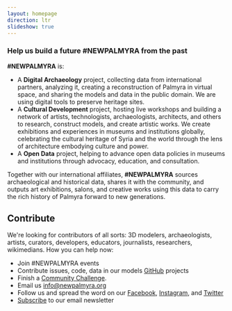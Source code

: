 ```yaml
---
layout: homepage
direction: ltr
slideshow: true
---
```


### Help us build a future #NEWPALMYRA from the past

**#NEWPALMYRA** is:

* A **Digital Archaeology** project, collecting data from international partners, analyzing it, creating a reconstruction of Palmyra in virtual space, and sharing the models and data in the public domain. We are using digital tools to preserve heritage sites.
* A **Cultural Development** project, hosting live workshops and building a network of artists, technologists, archaeologists, architects, and others to research, construct models, and create artistic works. We create exhibitions and experiences in museums and institutions globally, celebrating the cultural heritage of Syria and the world through the lens of architecture embodying culture and power.
* A **Open Data** project, helping to advance open data policies in museums and institutions through advocacy, education, and consultation.

Together with our international affiliates, **#NEWPALMYRA** sources archaeological and historical data, shares it with the community, and outputs art exhibitions, salons, and creative works using this data to carry the rich history of Palmyra forward to new generations.

## Contribute

We're looking for contributors of all sorts: 3D modelers, archaeologists, artists, curators, developers, educators, journalists, researchers, wikimedians. How you can help now:

* Join #NEWPALMYRA events
* Contribute issues, code, data in our models [GitHub](https://github.com/newpalmyra) projects
* Finish a [Community Challenge](https://github.com/newpalmyra/community).
* Email us [info@newpalmyra.org](mailto:info@newpalmyra.org)
* Follow us and spread the word on our [Facebook](https://www.facebook.com/pages/New-Palmyra/200184583646306), [Instagram](https://www.facebook.com/pages/New-Palmyra/200184583646306), and [Twitter](https://twitter.com/newpalmyraorg)
* [Subscribe](https://tinyletter.com/NewPalmyra) to our email newsletter
